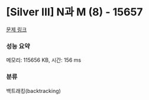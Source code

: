 # [Silver III] N과 M (8) - 15657 

[문제 링크](https://www.acmicpc.net/problem/15657) 

### 성능 요약

메모리: 115656 KB, 시간: 156 ms

### 분류

백트래킹(backtracking)

